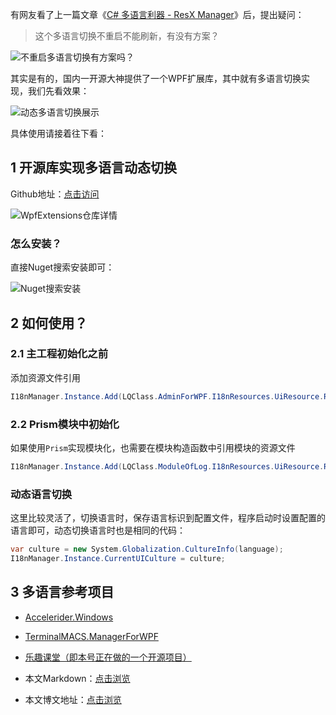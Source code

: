 有网友看了上一篇文章《[C# 多语言利器 - ResX Manager](https://mp.weixin.qq.com/s/cGxJE0HnhPJn9lhwGBIMUQ)》后，提出疑问：
>这个多语言切换不重启不能刷新，有没有方案？

![不重启多语言切换有方案吗？](https://img1.d9tools.com/2021/02/0201.png)

其实是有的，国内一开源大神提供了一个WPF扩展库，其中就有多语言切换实现，我们先看效果：

![动态多语言切换展示](https://img1.d9tools.com/2021/02/0202.gif)

具体使用请接着往下看：

## 1 开源库实现多语言动态切换

Github地址：[点击访问](https://github.com/DingpingZhang/WpfExtensions)

![WpfExtensions仓库详情](https://img1.d9tools.com/2021/02/0203.gif)

### 怎么安装？

直接Nuget搜索安装即可：

![Nuget搜索安装](https://img1.d9tools.com/2021/02/0204.png)

## 2 如何使用？

### 2.1 主工程初始化之前

添加资源文件引用

```C#
I18nManager.Instance.Add(LQClass.AdminForWPF.I18nResources.UiResource.ResourceManager);
```

### 2.2 Prism模块中初始化

如果使用`Prism`实现模块化，也需要在模块构造函数中引用模块的资源文件

```C#
I18nManager.Instance.Add(LQClass.ModuleOfLog.I18nResources.UiResource.ResourceManager);
```

### 动态语言切换

这里比较灵活了，切换语言时，保存语言标识到配置文件，程序启动时设置配置的语言即可，动态切换语言时也是相同的代码：

```C#
var culture = new System.Globalization.CultureInfo(language);
I18nManager.Instance.CurrentUICulture = culture;
```

## 3 多语言参考项目

- [Accelerider.Windows](https://github.com/Accelerider/Accelerider.Windows)
- [TerminalMACS.ManagerForWPF](https://github.com/dotnet9/TerminalMACS.ManagerForWPF)
- [乐趣课堂（即本号正在做的一个开源项目）](https://github.com/dotnet9/lqclass.com)

- 本文Markdown：[点击浏览](https://github.com/dotnet9/dotnet9.com/blob/develop/doc/blog_contents/uploads/2021/02/2021-02-17_01.md)

- 本文博文地址：[点击浏览](https://dotnet9.com/805)